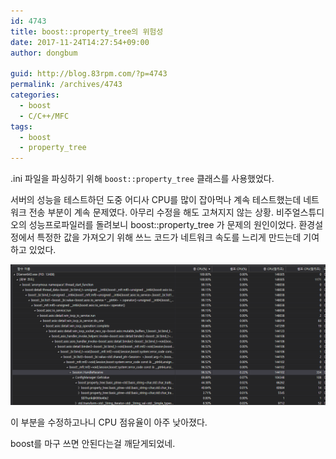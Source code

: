 ```yaml
---
id: 4743
title: boost::property_tree의 위험성
date: 2017-11-24T14:27:54+09:00
author: dongbum

guid: http://blog.83rpm.com/?p=4743
permalink: /archives/4743
categories:
  - boost
  - C/C++/MFC
tags:
  - boost
  - property_tree
---
```

.ini 파일을 파싱하기 위해 `boost::property_tree` 클래스를 사용했었다.

서버의 성능을 테스트하던 도중 어디사 CPU를 많이 잡아먹나 계속 테스트했는데 네트워크 전송 부분이 계속 문제였다. 아무리 수정을 해도 고쳐지지 않는 상황. 비주얼스튜디오의 성능프로파일러를 돌려보니 boost::property_tree 가 문제의 원인이었다. 환경설정에서 특정한 값을 가져오기 위해 쓰느 코드가 네트워크 속도를 느리게 만드는데 기여하고 있었다.

![](/assets/images/boost-property-tree-error.png)

이 부분을 수정하고나니 CPU 점유율이 아주 낮아졌다.

boost를 마구 쓰면 안된다는걸 깨닫게되었네.
